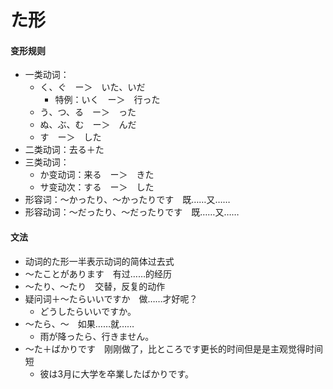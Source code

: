 # た形
#### 变形规则
- 一类动词：
    - く、ぐ　ー＞　いた、いだ
        - 特例：いく　ー＞　行った
    - う、つ、る　ー＞　った
    - ぬ、ぶ、む　ー＞　んだ
    - す　ー＞　した
- 二类动词：去る＋た
- 三类动词：
    - か变动词：来る　ー＞　きた
    - サ变动次：する　ー＞　した
- 形容词：～かったり、～かったりです　既……又……
- 形容动词：～だったり、～だったりです　既……又……
#### 文法
- 动词的た形一半表示动词的简体过去式
- ～たことがあります　有过……的经历
- ～たり、～たり　交替，反复的动作
- 疑问词＋～たらいいですか　做……才好呢？
    - どうしたらいいですか。
- ～たら、～　如果……就……
    - 雨が降ったら、行きません。
- ～た＋ばかりです　刚刚做了，比ところです更长的时间但是是主观觉得时间短
  - 彼は3月に大学を卒業したばかりです。